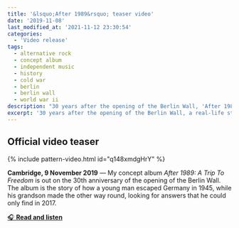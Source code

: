 ```yaml
---
title: '&lsquo;After 1989&rsquo; teaser video'
date: '2019-11-08'
last_modified_at: '2021-11-12 23:30:54'
categories:
  - 'Video release'
tags:
  - alternative rock
  - concept album
  - independent music
  - history
  - cold war
  - berlin
  - berlin wall
  - world war ii
description: "30 years after the opening of the Berlin Wall, 'After 1989' is a real-life story about imprisonment and liberty. Watch the video teaser."
excerpt: '30 years after the opening of the Berlin Wall, a real-life story about imprisonment and liberty. Between two wars and three generations.'
---
```

## Official video teaser

{% include pattern-video.html id="q148xmdgHrY" %}

**Cambridge, 9 November 2019** — My concept album _After 1989: A Trip To Freedom_ is out on the 30th anniversary of the opening of the Berlin Wall. The album is the story of how a young man escaped Germany in 1945, while his grandson made the other way round, looking for answers that he could only find in 2017.

<div class="text-center my-5 py-3">
  <a class="btn btn-lg btn-m2m btn-m2m-cta py-3 px-4 fw-bold" href="/work/original-music-productions/after-1989/" title="Read the story and listen to the album"><span class="text-uppercase fs-4">🎧 <strong class="d-inline-block ms-1">Read and listen</strong></span></a>
</div>